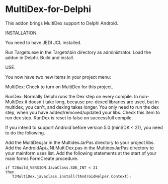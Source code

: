 # MultiDex-for-Delphi

This addon brings MultiDex support to Delphi Android.

INSTALLATION.

You need to have JEDI JCL installed.

Run Targets.exe in the Targets\bin directory as administrator.
Load the addon in Delphi. Build and install.

USE.

You now have two new items in your project menu:
   
MultiDex: Check to turn on MultiDex for this project.
      
RunDex: Normally Delphi runs the Dex step on every compile. In non-MultiDex it doesn't take long, 
because pre-dexed libraries are used, but in multidex, you can't, and dexing takes longer. 
You only need to run the dex step, when you have added/removed/updated your libs. 
Check this item to run dex step. 
RunDex is reset to false on successfull compile.

If you intend to support Android before version 5.0 (minSDK < 21), you need to do the following.

Add the MultiDex.jar in the MultidexJarPas directory to your project libs.
Add the AndroidApi.JNI.MultiDex.pas in the MultidexJarPas directory to your mainform uses list.
Add the following statements at the start of your main forms FormCreate procedure.

    if TJBuild_VERSION.JavaClass.SDK_INT < 21
    then
       TJMultiDex.javaclass.install(TAndroidHelper.Context);


